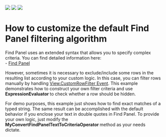 <!-- default badges list -->
![](https://img.shields.io/endpoint?url=https://codecentral.devexpress.com/api/v1/VersionRange/128627004/10.2.8%2B)
[![](https://img.shields.io/badge/Open_in_DevExpress_Support_Center-FF7200?style=flat-square&logo=DevExpress&logoColor=white)](https://supportcenter.devexpress.com/ticket/details/E2801)
[![](https://img.shields.io/badge/📖_How_to_use_DevExpress_Examples-e9f6fc?style=flat-square)](https://docs.devexpress.com/GeneralInformation/403183)
<!-- default badges end -->
# How to customize the default Find Panel filtering algorithm


<p>Find Panel uses an extended syntax that allows you to specify complex criteria. You can find detailed information here:<br /> - <a href="http://documentation.devexpress.com/#WindowsForms/CustomDocument8869">Find Panel</a></p>
<p>However, sometimes it is necessary to exclude/include some rows in the resulting list according to your custom logic. In this case, you can filter rows manually by handling <a href="http://documentation.devexpress.com/#WindowsForms/DevExpressXtraGridViewsBaseColumnView_CustomRowFiltertopic">View.CustomRowFilter Event</a>. This example demonstrates how to construct your own filter criteria and use <strong>ExpressionEvaluator </strong>to check whether a row should be hidden.</p>
<p>For demo purposes, this example just shows how to find exact matches of a typed string. The same result can be accomplished with the default behavior if you enclose your text in double quotes in Find Panel. To provide your own logic, just modify the <strong>MyConvertFindPanelTextToCriteriaOperator </strong>method as your needs dictate.</p>

<br/>


